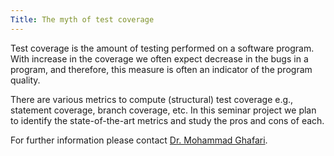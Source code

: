 ```yaml
---
Title: The myth of test coverage
---
```


Test coverage is the amount of testing performed on a software program. With increase in the coverage we often expect decrease in the bugs in a program, and therefore, this measure is often an indicator of the program quality.


There are various metrics to compute (structural) test coverage e.g., statement coverage, branch coverage, etc. In this seminar project we plan to identify the state-of-the-art metrics and study the pros and cons of each.

For further information please contact [Dr. Mohammad Ghafari](%base_url%/staff/Mohammad-Ghafari).
